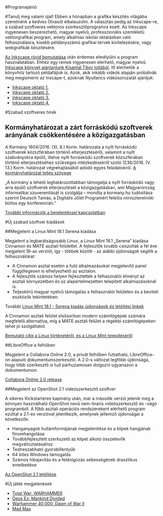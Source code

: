 #Programajánló

#Tanulj meg valami újat!
Ebben a hónapban a grafika készítés világába szeretnénk a kedves Olvasót elkalauzolni. A választás pedig az Inkscape-re, a szabad szoftveres vektoros szerkesztőprogramra esett.
Az Inkscape ingyenesen beszerezhető, magyar nyelvű, professzionális szemléletű vektorgrafikai program, amely alkalmas iskolai oktatásban való felhasználásra, kisebb példányszámú grafikai tervek kivitelezésére, vagy webgrafikák készítésére.

[Az Inkscape rövid bemutatása](http://inkscape.hu/az-inkscape-rol/) után érdemes elmélyülni a program használatában. Ehhez egy remek ingyenesen elérhető, magyar nyelvű [Inkscape könyvet ajánlanlunk Kisantal Tibor tollából](http://inkscape.hu/letoltesek/). Itt elérhetők a könyvhöz tartozó példafájlok is.
Azok, akik inkább videók alapján próbálnák meg megismerni az Inscape-t, azoknak Nyullancs videósorozatát ajánljuk:
* [Inkscape oktató 1.](https://www.youtube.com/watch?v=up3ttaS_62M)
* [Inkscape oktató 2.](https://www.youtube.com/watch?v=IaQOTfQtR-o)
* [Inkscape oktató 3.](https://www.youtube.com/watch?v=ytecUtrMMwo)
* [Inkscape oktató 4.](https://www.youtube.com/watch?v=K-J-MwNQQ9U)


#Szabad szoftveres hírek

## Kormányhatározat a zárt forráskódú szoftverek arányának csökkentésére a közigazgatásban
A Kormány 1604/2016. (XI. 8.) Korm. határozata a nyílt forráskódú szoftverek közszférában történő elterjesztéséről, valamint a nyílt szabványokra épülő, illetve nyílt forráskódú szoftverek közszférában történő elterjesztéséhez szükséges intézkedésekről szóló 1236/2016. (V. 13.) Korm. határozat végrehajtásából adódó egyes feladatokról.
[A kormányhatározat teljes szövege](https://linuxmint.hu/hir/2016/11/kormanyhatarozat-a-zart-forraskodu-szoftverek-aranyanak-csokkentesere-a-kozigazgatasban)

„A kormány a lehető leghatározottabban támogatja a nyílt forráskódú vagy arra épülő szoftverek elterjesztését a közigazgatásban, ami Magyarország informatikai szuverenitását is szolgálja – mondta a kormany.hu tudósítása szerint Deutsch Tamás, a Digitális Jólét Programért felelős miniszterelnöki biztos egy konferencián.”

[További információk a bejelentéssel kapcsolatban](https://itcafe.hu/hir/deutsch_nyilt_forras_kormany_nisz.html)


#Új szabad szoftver kiadások

##Megjelent a Linux Mint 18.1 Serena kiadása

Megjelent a legbarátságosabb Linux, a Linux Mint 18.1 „Serena” kiadása Cinnamon és MATE asztali felülettel. A fejlesztők tovább csiszolták a fél éve megjelent 18-as verziót, így - többek között - az alábbi újdonságok segítik a felhasználókat:
* A Cinnamon asztal esetén a futó alkalmazásokat megjelenítő panel függőlegesen is elhelyezhető az asztalon.
* A fejlesztők számos helyen fejlesztették a felhasználói élményt az asztali környezetben és az alapértelmezetten telepített alkalmazásoknál is.
* Teljeskörű magyar nyelvű támogatás a felhasználói felületen és a beviteli eszközök tekintetében.

További [Linux Mint 18.1 - Serena kiadás újdonságok és letöltési linkek](https://linuxmint.hu/hir/2016/12/megjelent-a-linux-mint-181-serena-cinnamon-es-mate-kiadasa)

A Cinnamon asztali felület elsősorban modern számítógépek számára megfelelő alternatíva, míg a MATE asztali felület a régebbi számítógépeken tehet jó szolgáltatot.

[Bemutató cikk a Linux történetéről, és a Linux Mint telepítéséről](https://linuxmint.hu/hir/2015/08/a-baratsagos-linux)


##LibreOffice a felhőben

Megjelent a Collabora Online 2.0, a privát felhőben futtatható, LibreOffice-on alapuló dokumentumszerkesztő. A 2.0-s változat legfőbb újdonsága, hogy több szerkesztő is tud párhuzamosan dolgozni ugyanazon a dokumentumon.

[Collabora Online 2.0 release](https://www.collaboraoffice.com/release-news/collabora-online-2-0-release/)


##Megjelent az OpenShot 2.1 videószerkesztő szoftver

A sikeres Kickstarteres kapmány után, már a második verzió jelenik meg a könnyen használható OpenShot nevű nem-lináris videószerkesztő és -vágó programból. A főbb asztali operációs rendszerekent elérhető program ezúttal a 2.1-es verzióval jelentkezik, amelynek jellemző újdonságai a következők:
* Hanganyagok hullámformájának megjelenítése és a klipek hangjának finomhangolása
* Továbbfejlesztett szerkszető az klipet alkotó összetevők megváltoztatásához
* Testreszabható gyorsbillentyűk
* 64 bites Windows támogatás
* Számos hibajavítás és a feldolgozás sebességének drasztikus emelkedése

[Az OpenShot 2.1 letöltése](http://openshot.org/download/)


#Új játék megjelenések

* [Total War: WARHAMMER](https://www.feralinteractive.com/en/linux-games/warhammertw/)
* [Deus Ex: Mankind Divided](https://www.feralinteractive.com/en/linux-games/deusexmd/story/)
* [Warhammer 40,000: Dawn of War II](http://www.feralinteractive.com/en/games/dawnofwar2)
* [Mad Max](https://www.feralinteractive.com/en/games/madmax)
